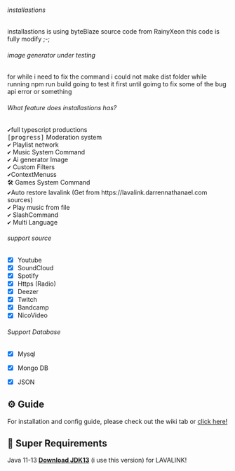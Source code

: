 <h6>installastions</h6> 
installastions is using byteBlaze source code from RainyXeon this code is fully modify ;-;

<h6> image generator under testing</h6>
for while i need to fix the command i could not make dist folder while running npm run build going to test it first until goimg to fix some of the bug api error or something
<h6>What feature does installastions has?</h6>
<kbd>✔</kbd>full typescript productions<br>
<kbd>[progress]</kbd> Moderation system<br>
<kbd>✔</kbd> Playlist network<br>
<kbd>✔</kbd>  Music System Command <br>
<kbd>✔</kbd> Ai generator Image<br>
<kbd>✔</kbd> Custom Filters<br>
<kbd>✔</kbd>ContextMenuss<br>
<kbd>🛠️</kbd> Games System Command<br>
<kbd>✔</kbd>Auto restore lavalink (Get from https://lavalink.darrennathanael.com sources)<br>
<kbd>✔</kbd> Play music from file<br>
<kbd>✔</kbd> SlashCommand<br>
<kbd>✔</kbd> Multi Language
</p>
<h6> support source</h6>

- [x] Youtube
- [x] SoundCloud
- [x] Spotify
- [x] Https (Radio)
- [x] Deezer
- [x] Twitch
- [x] Bandcamp
- [x] NicoVideo

<h6> Support Database </h6>

- [x] Mysql
- [x] Mongo DB
- [x] JSON


## ⚙️ Guide
For installation and config guide, please check out the wiki tab or [click here!](https://github.com/RainyXeon/Cylane/wiki)

## 🛑 Super Requirements

Java 11-13 **[Download JDK13](http://www.mediafire.com/file/m6gk7aoq96db8g0/file)** (i use this version) for LAVALINK!



